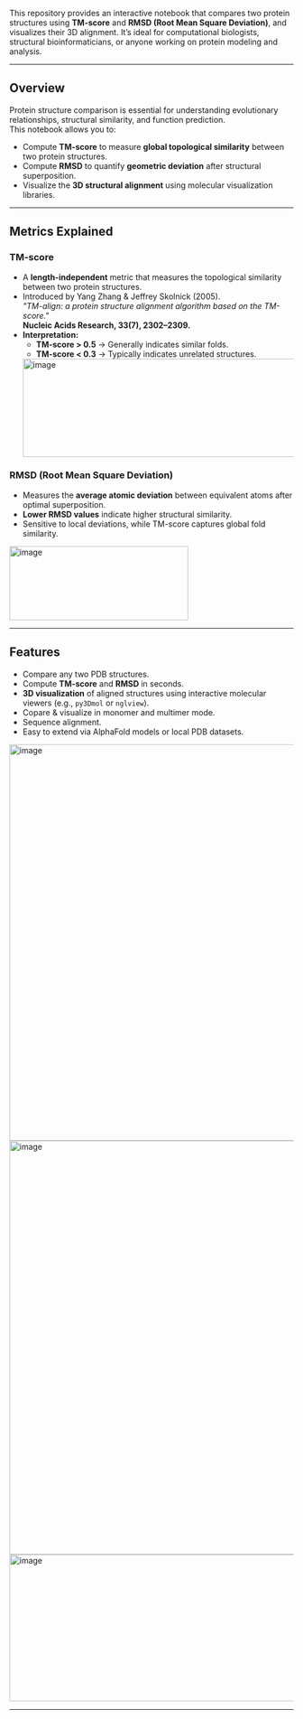 This repository provides an interactive notebook that compares two protein structures using **TM-score** and **RMSD (Root Mean Square Deviation)**, and visualizes their 3D alignment. It’s ideal for computational biologists, structural bioinformaticians, or anyone working on protein modeling and analysis.

---

## Overview

Protein structure comparison is essential for understanding evolutionary relationships, structural similarity, and function prediction.  
This notebook allows you to:

- Compute **TM-score** to measure **global topological similarity** between two protein structures.
- Compute **RMSD** to quantify **geometric deviation** after structural superposition.
- Visualize the **3D structural alignment** using molecular visualization libraries.

---

## Metrics Explained

### **TM-score**
- A **length-independent** metric that measures the topological similarity between two protein structures.
- Introduced by Yang Zhang & Jeffrey Skolnick (2005).  
  _"TM-align: a protein structure alignment algorithm based on the TM-score."_  
  **Nucleic Acids Research, 33(7), 2302–2309.**
- **Interpretation:**
  - **TM-score > 0.5** → Generally indicates similar folds.
  - **TM-score < 0.3** → Typically indicates unrelated structures.
  <img width="668" height="174" alt="image" src="https://github.com/user-attachments/assets/8649e27c-e0e8-45f3-9f44-8d3490222639" />
 

### **RMSD (Root Mean Square Deviation)**
- Measures the **average atomic deviation** between equivalent atoms after optimal superposition.
- **Lower RMSD values** indicate higher structural similarity.
- Sensitive to local deviations, while TM-score captures global fold similarity.
<img width="317" height="131" alt="image" src="https://github.com/user-attachments/assets/bca8b08f-6670-4138-ae92-0e3dfeb34bae" />

---

## Features

- Compare any two PDB structures.  
- Compute **TM-score** and **RMSD** in seconds.  
- **3D visualization** of aligned structures using interactive molecular viewers (e.g., `py3Dmol` or `nglview`).
- Copare & visualize in monomer and multimer mode.
- Sequence alignment.
- Easy to extend via AlphaFold models or local PDB datasets.
<img width="908" height="702" alt="image" src="https://github.com/user-attachments/assets/5c50c155-651b-4111-9b22-eebfb44e06c8" />
<img width="912" height="733" alt="image" src="https://github.com/user-attachments/assets/4c1c2bf5-1ccf-43fe-85f6-6361eb7c3380" />
<img width="2151" height="260" alt="image" src="https://github.com/user-attachments/assets/293ddfaf-c248-459a-b4c5-f55147c9c761" />

---




